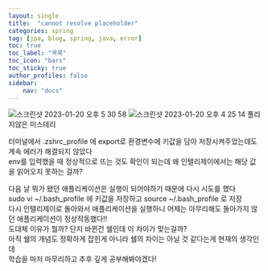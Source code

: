 ```yaml
---
layout: single
title:  "cannot resolve placeholder"
categories: spring
tag: [jpa, blog, spring, java, error]
toc: true
toc_label: "목록"
toc_icon: "bars"
toc_sticky: true
author_profiles: false
sidebar:
    nav: "docs"
---  
```





![스크린샷 2023-01-20 오후 5 30 58](https://user-images.githubusercontent.com/115622936/213657817-3be24821-7a95-42e0-8e75-c644a8dacf98.png)
![스크린샷 2023-01-20 오후 4 25 14](https://user-images.githubusercontent.com/115622936/213657828-fdc160eb-27b1-4f3b-a3e8-5c5c17452eb2.png)
풀리지않은 미스테리

터미널에서 .zshrc_profile 에 export로 환경변수에 키값을 담아 저장시켜주었는데도 계속 에러가 해결되지 않았다  
env를 입력했을 때 정상적으로 뜨는 것도 확인이 되는데 왜 인텔리제이에서는 해당 값을 읽어오지 못하는 걸까?  

다음 날 뭐가 됐던 애플리케이션은 실행이 되어야하기 때문에 다시 시도를 했다  
sudo vi ~/.bash_profile 에 키값을 저장하고 source ~/.bash_profile 로 저장  
다시 인텔리제이로 돌아와서 애플리케이션을 실행하니 어제는 아무리해도 돌아가지 않던 애플리케이션이 정상작동했다!!   
도대체 이유가 뭘까? 단지 바뀐건 쉘인데 이 차이가 맞는걸까?   
아직 쉘의 개념도 정확하게 잡힌게 아니라 쉘의 차이는 아닐 것 같다는게 현재의 생각인데  
학습을 마저 마무리하고 추후 깊게 공부해봐야겠다!
